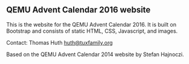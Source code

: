QEMU Advent Calendar 2016 website
---

This is the website for the QEMU Advent Calendar 2016.  It is built on
Bootstrap and consists of static HTML, CSS, Javascript, and images.

Contact: Thomas Huth <huth@tuxfamily.org>

Based on the QEMU Advent Calendar 2014 website by Stefan Hajnoczi.
